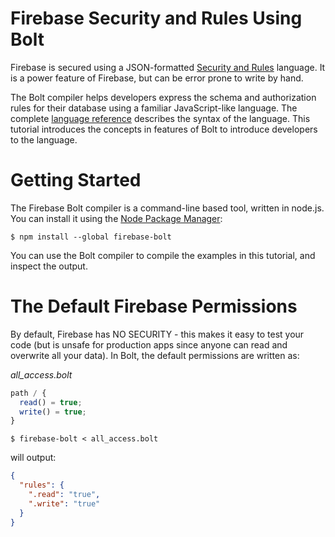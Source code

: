 # Firebase Security and Rules Using Bolt

Firebase is secured using a JSON-formatted [Security and Rules](https://www.firebase.com/docs/security/guide/understanding-security.html)
language.  It is a power feature of Firebase, but can be error prone to write by hand.

The Bolt compiler helps developers express the schema and authorization rules for their database
using a familiar JavaScript-like language.  The complete [language reference](language.md) describes
the syntax of the language.  This tutorial introduces the concepts in features of Bolt to introduce
developers to the language.

# Getting Started

The Firebase Bolt compiler is a command-line based tool, written in node.js.  You can install
it using the [Node Package Manager](https://docs.npmjs.com/cli/install):

    $ npm install --global firebase-bolt

You can use the Bolt compiler to compile the examples in this tutorial, and inspect the output.

# The Default Firebase Permissions

By default, Firebase has NO SECURITY - this makes it easy to test your code (but is unsafe for production apps
since anyone can read and overwrite all your data).  In Bolt, the default permissions are written as:

_all_access.bolt_
```javascript
path / {
  read() = true;
  write() = true;
}
```

    $ firebase-bolt < all_access.bolt

will output:

```JSON
{
  "rules": {
    ".read": "true",
    ".write": "true"
  }
}
```
